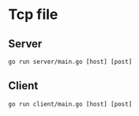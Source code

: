 # Tcp file 

## Server
```scriptshell
go run server/main.go [host] [post]
```

## Client
```scriptshell
go run client/main.go [host] [post]
```
